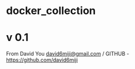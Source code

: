 # docker_collection
# v 0.1

From David You <david6miji@gmail.com> / GITHUB - https://github.com/david6miji
